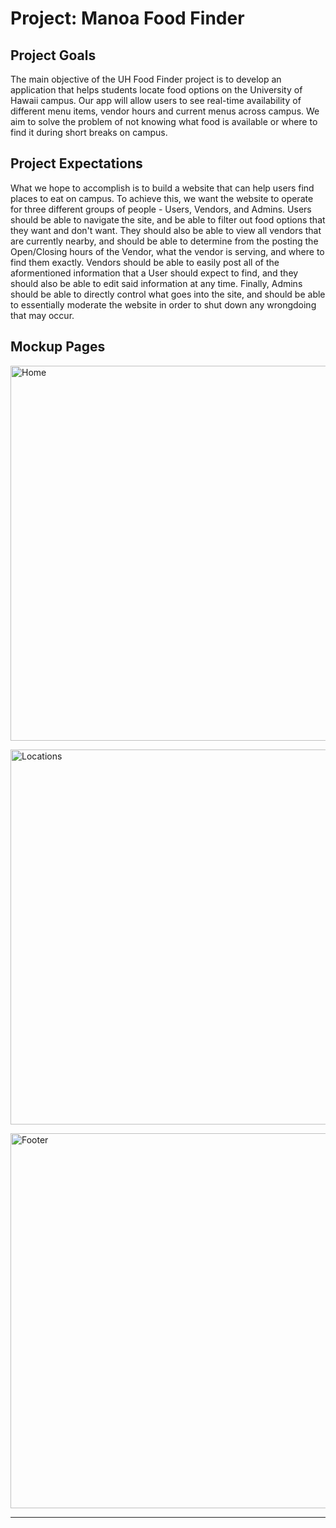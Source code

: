 # Project: Manoa Food Finder

## Project Goals
The main objective of the UH Food Finder project is to develop an application that helps students locate food options on the University of Hawaii campus. Our app will allow users to see real-time availability of different menu items, vendor hours and current menus across campus. We aim to solve the problem of not knowing what food is available or where to find it during short breaks on campus. 


## Project Expectations
What we hope to accomplish is to build a website that can help users find places to eat on campus. To achieve this, we want the website to operate for three different groups of people - Users, Vendors, and Admins. Users should be able to navigate the site, and be able to filter out food options that they want and don't want. They should also be able to view all vendors that are currently nearby, and should be able to determine from the posting the Open/Closing hours of the Vendor, what the vendor is serving, and where to find them exactly. Vendors should be able to easily post all of the aformentioned information that a User should expect to find, and they should also be able to edit said information at any time. Finally, Admins should be able to directly control what goes into the site, and should be able to essentially moderate the website in order to shut down any wrongdoing that may occur.


## Mockup Pages
<img 
  src="../img/Home.png" 
  class="img-fluid rounded mx-auto d-block" 
  style="width: 600px;" 
  alt="Home">

<img 
  src="../img/Locations.png" 
  class="img-fluid rounded mx-auto d-block" 
  style="width: 600px;" 
  alt="Locations">
  
<img 
  src="../img/footer.png" 
  class="img-fluid rounded mx-auto d-block" 
  style="width: 600px;" 
  alt="Footer">

---
